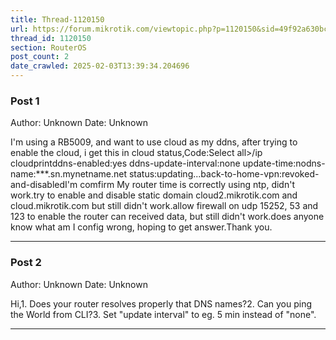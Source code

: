 ```yaml
---
title: Thread-1120150
url: https://forum.mikrotik.com/viewtopic.php?p=1120150&sid=49f92a630bc7970d8ca50523be880e8f#p1120150
thread_id: 1120150
section: RouterOS
post_count: 2
date_crawled: 2025-02-03T13:39:34.204696
---
```


### Post 1
Author: Unknown
Date: Unknown

I'm using a RB5009, and want to use cloud as my ddns, after trying to enable the cloud, i get this in cloud status,Code:Select all>/ip cloudprintddns-enabled:yes
  ddns-update-interval:none
           update-time:nodns-name:***.sn.mynetname.net
                status:updating...back-to-home-vpn:revoked-and-disabledI'm comfirm My router time is correctly using ntp, didn't work.try to enable and disable static domain cloud2.mikrotik.com and cloud.mikrotik.com but still didn't work.allow firewall on udp 15252, 53 and 123 to enable the router can received data,  but still didn't work.does anyone know what am I config wrong, hoping to get answer.Thank you.

---
### Post 2
Author: Unknown
Date: Unknown

Hi,1. Does your router resolves properly that DNS names?2. Can you ping the World from CLI?3. Set "update interval" to eg. 5 min instead of "none".

---
